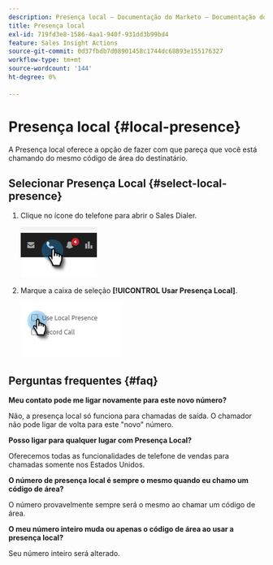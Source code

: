 ```yaml
---
description: Presença local — Documentação do Marketo — Documentação do produto
title: Presença local
exl-id: 719fd3e8-1586-4aa1-940f-931dd3b99bd4
feature: Sales Insight Actions
source-git-commit: 0d37fbdb7d08901458c1744dc68893e155176327
workflow-type: tm+mt
source-wordcount: '144'
ht-degree: 0%

---
```


# Presença local {#local-presence}

A Presença local oferece a opção de fazer com que pareça que você está chamando do mesmo código de área do destinatário.

## Selecionar Presença Local {#select-local-presence}

1. Clique no ícone do telefone para abrir o Sales Dialer.

   ![](assets/local-presence-1.png)

1. Marque a caixa de seleção **[!UICONTROL Usar Presença Local]**.

   ![](assets/local-presence-2.png)

## Perguntas frequentes {#faq}

**Meu contato pode me ligar novamente para este novo número?**

Não, a presença local só funciona para chamadas de saída. O chamador não pode ligar de volta para este &quot;novo&quot; número.

**Posso ligar para qualquer lugar com Presença Local?**

Oferecemos todas as funcionalidades de telefone de vendas para chamadas somente nos Estados Unidos.

**O número de presença local é sempre o mesmo quando eu chamo um código de área?**

O número provavelmente sempre será o mesmo ao chamar um código de área.

**O meu número inteiro muda ou apenas o código de área ao usar a presença local?**

Seu número inteiro será alterado.
